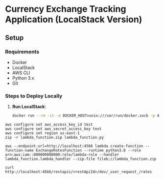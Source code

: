 # Currency Exchange Tracking Application (LocalStack Version)

## Setup

### Requirements
- Docker
- LocalStack
- AWS CLI
- Python 3.x
- Git

### Steps to Deploy Locally

1. **Run LocalStack**:

   ```bash
   docker run --rm -it -e DOCKER_HOST=unix:///var/run/docker.sock -p 4566:4566 -p 4510-4559:4510-4559 localstack/localstack
```bach
aws configure set aws_access_key_id test
aws configure set aws_secret_access_key test
aws configure set region us-east-1
zip -r lambda_function.zip lambda_function.py

aws --endpoint-url=http://localhost:4566 lambda create-function --function-name ExchangeRatesFunction --runtime python3.8 --role arn:aws:iam::000000000000:role/lambda-role --handler lambda_function.lambda_handler --zip-file fileb://lambda_function.zip

curl http://localhost:4566/restapis/<restApiId>/dev/_user_request_/rates


